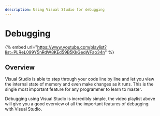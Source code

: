 ```yaml
---
description: Using Visual Studio for debugging
---
```


# Debugging

{% embed url="https://www.youtube.com/playlist?list=PLReL099Y5nRdW8KEd59B5KkGeqWFao34n" %}

## Overview

Visual Studio is able to step through your code line by line and let you view the internal state of memory and even make changes as it runs. This is the single most important feature for any programmer to learn to master.

Debugging using Visual Studio is incredibly simple, the video playlist above will give you a good overview of all the important features of debugging with Visual Studio.
